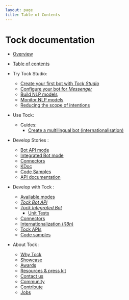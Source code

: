 ```yaml
---
layout: page
title: Table of Contents
---
```


# Tock documentation

* [Overview](..)

* [Table of contents](../toc)

* Try Tock Studio:
    * [Create your first bot with _Tock Studio_](../guide/studio)
    * [Configure your bot for _Messenger_](../guide/messenger)
    * [Build NLP models](../build-nlp-model)
    * [Monitor NLP models](../evaluate-the-model)
    * [Reducing the scope of intentions](../guide/intents-restrictions)

* Use Tock:
  - Guides:
    - [Create a multilingual bot (internationalisation)](../user/guides/i18n)

* Develop Stories :
    * [Bot API mode](../dev/bot-api)
    * [Integrated Bot mode](../dev/integrated-bot)
    * [Connectors](../dev/connectors)
    * [KDoc](../kdoc)
    * [Code Samples](../the-open-data-bot)
    * [API documentation](../api)

* Develop with Tock :
    * [Available modes](../dev/modes)
    * [_Tock Bot API_](../dev/bot-api)
    * [_Tock Integrated Bot_](../dev/integrated-bot)
        * [Unit Tests](../dev/test)
    * [Connectors](../dev/connectors)
    * [Internationalization (_i18n_)](../dev/i18n)
    * [Tock APIs](../dev/api)
    * [Code samples](../dev/exemples-code)

* About Tock :
    * [Why Tock](../about/why)
    * [Showcase](../about/showcase)
    * [Awards](../about/contact)
    * [Resources & press kit](../about/resources)
    * [Contact us](../about/contact)
    * [Community](../about/community)
    * [Contribute](../about/contribute)
    * [Jobs](../about/jobs)
